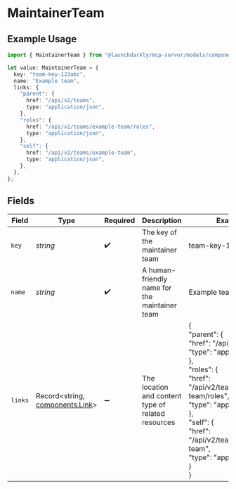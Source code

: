 # MaintainerTeam

## Example Usage

```typescript
import { MaintainerTeam } from "@launchdarkly/mcp-server/models/components";

let value: MaintainerTeam = {
  key: "team-key-123abc",
  name: "Example team",
  links: {
    "parent": {
      href: "/api/v2/teams",
      type: "application/json",
    },
    "roles": {
      href: "/api/v2/teams/example-team/roles",
      type: "application/json",
    },
    "self": {
      href: "/api/v2/teams/example-team",
      type: "application/json",
    },
  },
};
```

## Fields

| Field                                                                                                                                                                                                                                    | Type                                                                                                                                                                                                                                     | Required                                                                                                                                                                                                                                 | Description                                                                                                                                                                                                                              | Example                                                                                                                                                                                                                                  |
| ---------------------------------------------------------------------------------------------------------------------------------------------------------------------------------------------------------------------------------------- | ---------------------------------------------------------------------------------------------------------------------------------------------------------------------------------------------------------------------------------------- | ---------------------------------------------------------------------------------------------------------------------------------------------------------------------------------------------------------------------------------------- | ---------------------------------------------------------------------------------------------------------------------------------------------------------------------------------------------------------------------------------------- | ---------------------------------------------------------------------------------------------------------------------------------------------------------------------------------------------------------------------------------------- |
| `key`                                                                                                                                                                                                                                    | *string*                                                                                                                                                                                                                                 | :heavy_check_mark:                                                                                                                                                                                                                       | The key of the maintainer team                                                                                                                                                                                                           | team-key-123abc                                                                                                                                                                                                                          |
| `name`                                                                                                                                                                                                                                   | *string*                                                                                                                                                                                                                                 | :heavy_check_mark:                                                                                                                                                                                                                       | A human-friendly name for the maintainer team                                                                                                                                                                                            | Example team                                                                                                                                                                                                                             |
| `links`                                                                                                                                                                                                                                  | Record<string, [components.Link](../../models/components/link.md)>                                                                                                                                                                       | :heavy_minus_sign:                                                                                                                                                                                                                       | The location and content type of related resources                                                                                                                                                                                       | {<br/>"parent": {<br/>"href": "/api/v2/teams",<br/>"type": "application/json"<br/>},<br/>"roles": {<br/>"href": "/api/v2/teams/example-team/roles",<br/>"type": "application/json"<br/>},<br/>"self": {<br/>"href": "/api/v2/teams/example-team",<br/>"type": "application/json"<br/>}<br/>} |